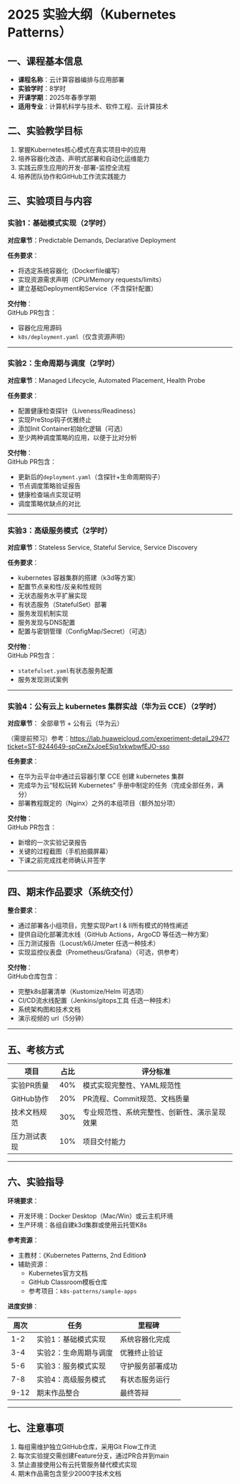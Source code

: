 # 2025 实验大纲（Kubernetes Patterns）

## 一、课程基本信息

- **课程名称**：云计算容器编排与应用部署  
- **实验学时**：8学时  
- **开课学期**：2025年春季学期  
- **适用专业**：计算机科学与技术、软件工程、云计算技术  

## 二、实验教学目标

1. 掌握Kubernetes核心模式在真实项目中的应用  
2. 培养容器化改造、声明式部署和自动化运维能力  
3. 实践云原生应用的开发-部署-监控全流程  
4. 培养团队协作和GitHub工作流实践能力  

## 三、实验项目与内容

### 实验1：基础模式实现（2学时）  
**对应章节**：Predictable Demands, Declarative Deployment  

**任务要求**：  
- 将选定系统容器化（Dockerfile编写）  
- 实现资源需求声明（CPU/Memory requests/limits）  
- 建立基础Deployment和Service（不含探针配置）  

**交付物**：  
GitHub PR包含：  
- 容器化应用源码  
- `k8s/deployment.yaml`（仅含资源声明）  

---

### 实验2：生命周期与调度（2学时）  
**对应章节**：Managed Lifecycle, Automated Placement, Health Probe  

**任务要求**：  
- 配置健康检查探针（Liveness/Readiness）  
- 实现PreStop钩子优雅终止
- 添加Init Container初始化逻辑（可选）
- 至少两种调度策略的应用，以便于比对分析  

**交付物**：  
GitHub PR包含：  
- 更新后的`deployment.yaml`（含探针+生命周期钩子）  
- 节点调度策略验证报告  
- 健康检查端点实现证明
- 调度策略优缺点的对比


---

### 实验3：高级服务模式（2学时）
**对应章节**：Stateless Service, Stateful Service, Service Discovery  

**任务要求**：  
- kubernetes 容器集群的搭建（k3d等方案）
- 配置节点亲和性/反亲和性规则 
- 无状态服务水平扩展实现  
- 有状态服务（StatefulSet）部署  
- 服务发现机制实现  
- 服务发现与DNS配置  
- 配置与密钥管理（ConfigMap/Secret）（可选）

**交付物**：  
GitHub PR包含：  
- `statefulset.yaml`有状态服务配置  
- 服务发现测试案例  


---

### 实验4：公有云上 kubernetes 集群实战（华为云 CCE）（2学时）
**对应章节**： 全部章节 + 公有云（华为云）

（需提前预习）参考：https://lab.huaweicloud.com/experiment-detail_2947?ticket=ST-8244649-spCxeZxJoeESjq1xkwbwfEJO-sso

**任务要求**：  
- 在华为云平台中通过云容器引擎 CCE 创建 kubernetes 集群
- 完成华为云“轻松玩转 Kubernetes” 手册中制定的任务（完成全部任务，满分）
- 部署教程既定的（Nginx）之外的本组项目（额外加分项）

**交付物**：  
GitHub PR包含：  
- 新增的一次实验记录报告
- 关键的过程截图（手机拍摄屏幕）  
- 下课之前完成找老师确认并签字

---

## 四、期末作品要求（系统交付）

**整合要求**：  
- 通过部署各小组项目，完整实现Part I & II所有模式的特性阐述 
- 提供自动化部署流水线（GitHub Actions，ArgoCD 等任选一种方案）  
- 压力测试报告（Locust/k6/Jmeter 任选一种技术）  
- 实现监控仪表盘（Prometheus/Grafana）（可选，供参考）

**交付物**：  
GitHub仓库包含：  
- 完整k8s部署清单（Kustomize/Helm 可选项）  
- CI/CD流水线配置（Jenkins/gitops工具 任选一种技术）
- 系统架构图和技术文档  
- 演示视频的 url（5分钟）  

---

## 五、考核方式

| 项目          | 占比 | 评分标准                          |
|---------------|------|-----------------------------------|
| 实验PR质量    | 40%  | 模式实现完整性、YAML规范性        |
| GitHub协作    | 20%  | PR流程、Commit规范、文档质量      |
| 技术文档规范      | 30%  | 专业规范性、系统完整性、创新性、演示呈现效果      |
| 压力测试表现      | 10%  | 项目交付能力        |

---

## 六、实验指导

**环境要求**：  
- 开发环境：Docker Desktop（Mac/Win）或云主机环境  
- 生产环境：各组自建k3d集群或使用云托管K8s  

**参考资源**：  
- 主教材：《Kubernetes Patterns, 2nd Edition》  
- 辅助资源：  
  - Kubernetes官方文档  
  - GitHub Classroom模板仓库  
  - 参考项目：`k8s-patterns/sample-apps`  

**进度安排**：  

| 周次   | 任务                          | 里程碑                  |
|--------|-------------------------------|-------------------------|
| 1-2    | 实验1：基础模式实现           | 系统容器化完成          |
| 3-4    | 实验2：生命周期与调度         | 优雅终止验证            |
| 5-6    | 实验3：服务模式实现           | 守护服务部署成功        |
| 7-8    | 实验4：高级服务模式           | 有状态服务运行          |
| 9-12   | 期末作品整合                  | 最终答辩                |

---

## 七、注意事项

1. 每组需维护独立GitHub仓库，采用Git Flow工作流  
2. 每次实验提交需创建Feature分支，通过PR合并到main  
3. 禁止直接使用公有云托管服务替代模式实现  
4. 期末作品需包含至少2000字技术文档  
